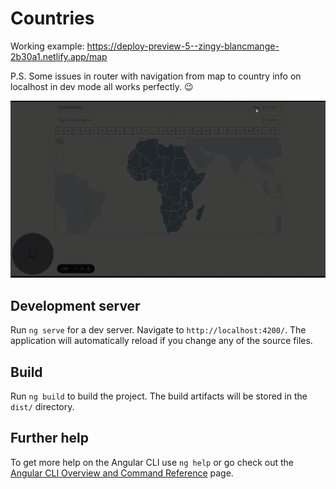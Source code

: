 # Countries

Working example:
https://deploy-preview-5--zingy-blancmange-2b30a1.netlify.app/map

P.S. Some issues in router with navigation from map to country info on localhost in dev mode all works perfectly. 😉

<img src="https://github.com/AlexXG0152/countries/blob/start-app/src/assets/Countries%20-%20DEMO.gif" width="1000"/>

## Development server

Run `ng serve` for a dev server. Navigate to `http://localhost:4200/`. The application will automatically reload if you change any of the source files.

## Build

Run `ng build` to build the project. The build artifacts will be stored in the `dist/` directory.

## Further help

To get more help on the Angular CLI use `ng help` or go check out the [Angular CLI Overview and Command Reference](https://angular.io/cli) page.
